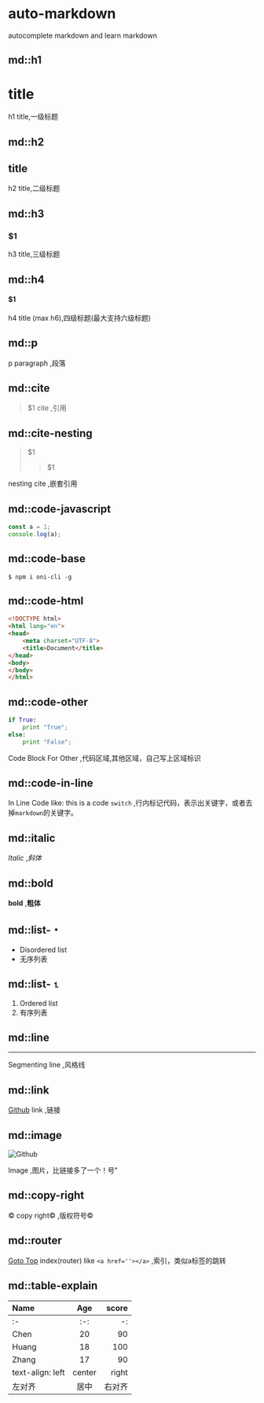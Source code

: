 # auto-markdown
autocomplete markdown and learn markdown

## md::h1
# title
h1 title,一级标题
## md::h2
## title
h2 title,二级标题
## md::h3
### $1
h3 title,三级标题
## md::h4
#### $1
h4 title (max h6),四级标题(最大支持六级标题)
## md::p 

p paragraph ,段落

## md::cite
> $1
cite ,引用
## md::cite-nesting
> $1
>> $1

nesting cite ,嵌套引用
## md::code-javascript
```js
const a = 1;
console.log(a);
```

## md::code-base
```base
$ npm i oni-cli -g
```
## md::code-html
```html
<!DOCTYPE html>
<html lang="en">
<head>
    <meta charset="UTF-8">
    <title>Document</title>
</head>
<body>
</body>
</html>
```
## md::code-other
```py
if True:
    print "True";
else:
    print "False";
```
Code Block For Other ,代码区域,其他区域，自己写上区域标识
## md::code-in-line
In Line Code like: this is a code `switch` ,行内标记代码，表示出关键字，或者去掉`markdown`的关键字。
## md::italic
*Italic* ,*斜体*
## md::bold
**bold** ,**粗体**
## md::list-・
- Disordered list 
- 无序列表
## md::list-⒈
1. Ordered list 
2. 有序列表
## md::line
*************
Segmenting line ,风格线
## md::link
[Github](https://github.com/xiaohuoni)
link ,链接
## md::image
![Github](https://github.com/account)

Image ,图片，比链接多了一个！号"
## md::copy-right
&copy;
copy right© ,版权符号©
## md::router
[Goto Top](#auto-markdown)
index(router) like `<a href=''></a>` ,索引，类似a标签的跳转
## md::table-explain
| Name | Age | score |
| :- | :-: | -: |
| :- | :-: | -: |
| Chen | 20| 90 |
| Huang | 18 | 100 |
| Zhang  | 17 | 90 |
| text-align: left  | center | right |
| 左对齐  | 居中 | 右对齐 |
